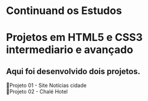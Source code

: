 # Continuand os Estudos

# Projetos em HTML5 e CSS3 intermediario e avançado


## Aqui foi desenvolvido dois projetos.


🚀Projeto 01 - Site Notícias cidade<br>
🚀Projeto 02 - Chalé Hotel<br>



